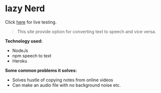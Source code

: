 # lazy Nerd

Click <a href="https://bit.ly/2ANgMix" target="_blank">here</a> for live testing.
  
> This site provide option for converting text to speech and vice versa.

**Technology used:**
- NodeJs
- npm speech to text
- Heroku

**Some common problems it solves:**
- Solves hustle of copying notes from online videos
- Can make an audio file with no background noise etc.
